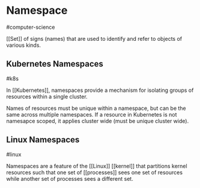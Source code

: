 # Namespace
#computer-science

[[Set]] of signs (names) that are used to identify and refer to objects of various kinds.

## Kubernetes Namespaces
#k8s

In [[Kubernetes]], namespaces provide a mechanism for isolating groups of resources within a single cluster. 

Names of resources must be unique within a namespace, but can be the same across multiple namespaces. If a resource in Kubernetes is not namesapce scoped, it applies cluster wide (must be unique cluster wide).

## Linux Namespaces
#linux

Namespaces are a feature of the [[Linux]] [[kernel]] that partitions kernel resources such that one set of [[processes]] sees one set of resources while another set of processes sees a different set.


